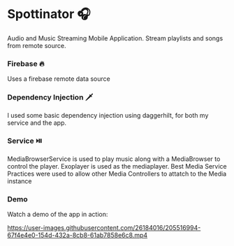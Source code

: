 # Spottinator 🎧
Audio and Music Streaming Mobile Application. Stream playlists and songs from remote source.

### Firebase 🔥
Uses a firebase remote data source

### Dependency Injection 🗡️
I used some basic dependency injection using daggerhilt, for both my service and the app. 

### Service ⏯️
MediaBrowserService is used to play music along with a MediaBrowser to control the player. Exoplayer is used as the mediaplayer. Best Media Service Practices were used to allow other Media Controllers to attatch to the Media instance


### Demo
Watch a demo of the app in action:

https://user-images.githubusercontent.com/26184016/205516994-67f4e4e0-154d-432a-8cb8-61ab7858e6c8.mp4
